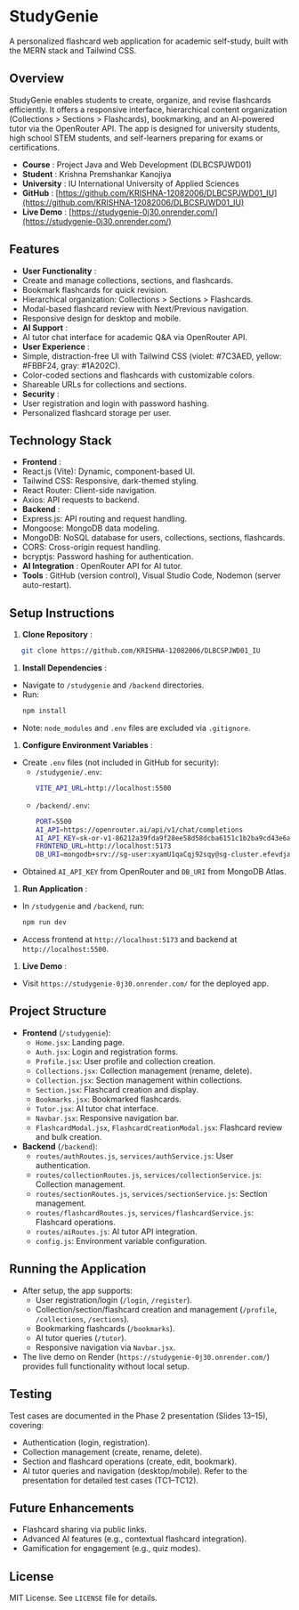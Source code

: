 
# StudyGenie

A personalized flashcard web application for academic self-study, built with the MERN stack and Tailwind CSS.

## Overview

StudyGenie enables students to create, organize, and revise flashcards efficiently. It offers a responsive interface, hierarchical content organization (Collections > Sections > Flashcards), bookmarking, and an AI-powered tutor via the OpenRouter API. The app is designed for university students, high school STEM students, and self-learners preparing for exams or certifications.

* **Course** : Project Java and Web Development (DLBCSPJWD01)
* **Student** : Krishna Premshankar Kanojiya
* **University** : IU International University of Applied Sciences
* **GitHub** : [https://github.com/KRISHNA-12082006/DLBCSPJWD01_IU](https://github.com/KRISHNA-12082006/DLBCSPJWD01_IU)
* **Live Demo** : [https://studygenie-0j30.onrender.com/](https://studygenie-0j30.onrender.com/)

## Features

* **User Functionality** :
* Create and manage collections, sections, and flashcards.
* Bookmark flashcards for quick revision.
* Hierarchical organization: Collections > Sections > Flashcards.
* Modal-based flashcard review with Next/Previous navigation.
* Responsive design for desktop and mobile.
* **AI Support** :
* AI tutor chat interface for academic Q&A via OpenRouter API.
* **User Experience** :
* Simple, distraction-free UI with Tailwind CSS (violet: #7C3AED, yellow: #FBBF24, gray: #1A202C).
* Color-coded sections and flashcards with customizable colors.
* Shareable URLs for collections and sections.
* **Security** :
* User registration and login with password hashing.
* Personalized flashcard storage per user.

## Technology Stack

* **Frontend** :
* React.js (Vite): Dynamic, component-based UI.
* Tailwind CSS: Responsive, dark-themed styling.
* React Router: Client-side navigation.
* Axios: API requests to backend.
* **Backend** :
* Express.js: API routing and request handling.
* Mongoose: MongoDB data modeling.
* MongoDB: NoSQL database for users, collections, sections, flashcards.
* CORS: Cross-origin request handling.
* bcryptjs: Password hashing for authentication.
* **AI Integration** : OpenRouter API for AI tutor.
* **Tools** : GitHub (version control), Visual Studio Code, Nodemon (server auto-restart).

## Setup Instructions

1. **Clone Repository** :

```bash
   git clone https://github.com/KRISHNA-12082006/DLBCSPJWD01_IU
```

1. **Install Dependencies** :

* Navigate to `/studygenie` and `/backend` directories.
* Run:
  ```bash
  npm install
  ```
* Note: `node_modules` and `.env` files are excluded via `.gitignore`.

1. **Configure Environment Variables** :

* Create `.env` files (not included in GitHub for security):
  * `/studygenie/.env`:
    ```bash
    VITE_API_URL=http://localhost:5500
    ```
  * `/backend/.env`:
    ```bash
    PORT=5500
    AI_API=https://openrouter.ai/api/v1/chat/completions
    AI_API_KEY=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
    FRONTEND_URL=http://localhost:5173
    DB_URI=mongodb+srv://sg-user:xyamU1qaCqj92sqy@sg-cluster.efevdja.mongodb.net/?retryWrites=true&w=majority&appName=SG-cluster
    ```
* Obtained `AI_API_KEY` from OpenRouter and `DB_URI` from MongoDB Atlas.

1. **Run Application** :

* In `/studygenie` and `/backend`, run:
  ```bash
  npm run dev
  ```
* Access frontend at `http://localhost:5173` and backend at `http://localhost:5500`.

1. **Live Demo** :

* Visit `https://studygenie-0j30.onrender.com/` for the deployed app.

## Project Structure

* **Frontend** (`/studygenie`):
  * `Home.jsx`: Landing page.
  * `Auth.jsx`: Login and registration forms.
  * `Profile.jsx`: User profile and collection creation.
  * `Collections.jsx`: Collection management (rename, delete).
  * `Collection.jsx`: Section management within collections.
  * `Section.jsx`: Flashcard creation and display.
  * `Bookmarks.jsx`: Bookmarked flashcards.
  * `Tutor.jsx`: AI tutor chat interface.
  * `Navbar.jsx`: Responsive navigation bar.
  * `FlashcardModal.jsx`, `FlashcardCreationModal.jsx`: Flashcard review and bulk creation.
* **Backend** (`/backend`):
  * `routes/authRoutes.js`, `services/authService.js`: User authentication.
  * `routes/collectionRoutes.js`, `services/collectionService.js`: Collection management.
  * `routes/sectionRoutes.js`, `services/sectionService.js`: Section management.
  * `routes/flashcardRoutes.js`, `services/flashcardService.js`: Flashcard operations.
  * `routes/aiRoutes.js`: AI tutor API integration.
  * `config.js`: Environment variable configuration.

## Running the Application

* After setup, the app supports:
  * User registration/login (`/login`, `/register`).
  * Collection/section/flashcard creation and management (`/profile`, `/collections`, `/sections`).
  * Bookmarking flashcards (`/bookmarks`).
  * AI tutor queries (`/tutor`).
  * Responsive navigation via `Navbar.jsx`.
* The live demo on Render (`https://studygenie-0j30.onrender.com/`) provides full functionality without local setup.

## Testing

Test cases are documented in the Phase 2 presentation (Slides 13–15), covering:

* Authentication (login, registration).
* Collection management (create, rename, delete).
* Section and flashcard operations (create, edit, bookmark).
* AI tutor queries and navigation (desktop/mobile).
  Refer to the presentation for detailed test cases (TC1–TC12).

## Future Enhancements

* Flashcard sharing via public links.
* Advanced AI features (e.g., contextual flashcard integration).
* Gamification for engagement (e.g., quiz modes).

## License

MIT License. See `LICENSE` file for details.
